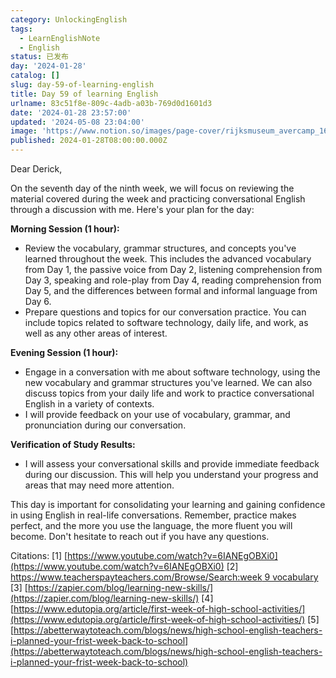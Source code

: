 ```yaml
---
category: UnlockingEnglish
tags:
  - LearnEnglishNote
  - English
status: 已发布
day: '2024-01-28'
catalog: []
slug: day-59-of-learning-english
title: Day 59 of learning English
urlname: 83c51f8e-809c-4adb-a03b-769d0d1601d3
date: '2024-01-28 23:57:00'
updated: '2024-05-08 23:04:00'
image: 'https://www.notion.so/images/page-cover/rijksmuseum_avercamp_1620.jpg'
published: 2024-01-28T08:00:00.000Z
---
```


Dear Derick,


On the seventh day of the ninth week, we will focus on reviewing the material covered during the week and practicing conversational English through a discussion with me. Here's your plan for the day:


**Morning Session (1 hour):**

- Review the vocabulary, grammar structures, and concepts you've learned throughout the week. This includes the advanced vocabulary from Day 1, the passive voice from Day 2, listening comprehension from Day 3, speaking and role-play from Day 4, reading comprehension from Day 5, and the differences between formal and informal language from Day 6.
- Prepare questions and topics for our conversation practice. You can include topics related to software technology, daily life, and work, as well as any other areas of interest.

**Evening Session (1 hour):**

- Engage in a conversation with me about software technology, using the new vocabulary and grammar structures you've learned. We can also discuss topics from your daily life and work to practice conversational English in a variety of contexts.
- I will provide feedback on your use of vocabulary, grammar, and pronunciation during our conversation.

**Verification of Study Results:**

- I will assess your conversational skills and provide immediate feedback during our discussion. This will help you understand your progress and areas that may need more attention.

This day is important for consolidating your learning and gaining confidence in using English in real-life conversations. Remember, practice makes perfect, and the more you use the language, the more fluent you will become. Don't hesitate to reach out if you have any questions.


Citations:
[1] [https://www.youtube.com/watch?v=6IANEgOBXi0](https://www.youtube.com/watch?v=6IANEgOBXi0)
[2] [https://www.teacherspayteachers.com/Browse/Search:week 9 vocabulary](https://www.teacherspayteachers.com/Browse/Search:week%209%20vocabulary)
[3] [https://zapier.com/blog/learning-new-skills/](https://zapier.com/blog/learning-new-skills/)
[4] [https://www.edutopia.org/article/first-week-of-high-school-activities/](https://www.edutopia.org/article/first-week-of-high-school-activities/)
[5] [https://abetterwaytoteach.com/blogs/news/high-school-english-teachers-i-planned-your-frist-week-back-to-school](https://abetterwaytoteach.com/blogs/news/high-school-english-teachers-i-planned-your-frist-week-back-to-school)

